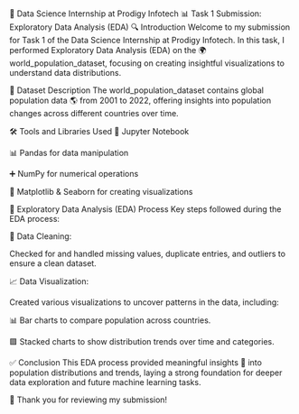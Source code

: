 🚀 Data Science Internship at Prodigy Infotech
📊 Task 1 Submission: Exploratory Data Analysis (EDA)
🔍 Introduction
Welcome to my submission for Task 1 of the Data Science Internship at Prodigy Infotech. In this task, I performed Exploratory Data Analysis (EDA) on the 🌍 world_population_dataset, focusing on creating insightful visualizations to understand data distributions.

📂 Dataset Description
The world_population_dataset contains global population data 🌎 from 2001 to 2022, offering insights into population changes across different countries over time.

🛠️ Tools and Libraries Used
🐍 Jupyter Notebook

📊 Pandas for data manipulation

➕ NumPy for numerical operations

🎨 Matplotlib & Seaborn for creating visualizations

🔬 Exploratory Data Analysis (EDA) Process
Key steps followed during the EDA process:

🧹 Data Cleaning:

Checked for and handled missing values, duplicate entries, and outliers to ensure a clean dataset.

📈 Data Visualization:

Created various visualizations to uncover patterns in the data, including:

📊 Bar charts to compare population across countries.

🟪 Stacked charts to show distribution trends over time and categories.

✅ Conclusion
This EDA process provided meaningful insights 🌟 into population distributions and trends, laying a strong foundation for deeper data exploration and future machine learning tasks.

🙏 Thank you for reviewing my submission!

